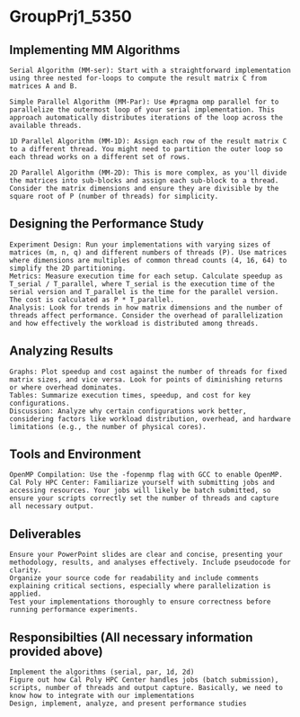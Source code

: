 # GroupPrj1_5350
## Implementing MM Algorithms

    Serial Algorithm (MM-ser): Start with a straightforward implementation using three nested for-loops to compute the result matrix C from matrices A and B.

    Simple Parallel Algorithm (MM-Par): Use #pragma omp parallel for to parallelize the outermost loop of your serial implementation. This approach automatically distributes iterations of the loop across the available threads.

    1D Parallel Algorithm (MM-1D): Assign each row of the result matrix C to a different thread. You might need to partition the outer loop so each thread works on a different set of rows.

    2D Parallel Algorithm (MM-2D): This is more complex, as you'll divide the matrices into sub-blocks and assign each sub-block to a thread. Consider the matrix dimensions and ensure they are divisible by the square root of P (number of threads) for simplicity.

## Designing the Performance Study

    Experiment Design: Run your implementations with varying sizes of matrices (m, n, q) and different numbers of threads (P). Use matrices where dimensions are multiples of common thread counts (4, 16, 64) to simplify the 2D partitioning.
    Metrics: Measure execution time for each setup. Calculate speedup as T_serial / T_parallel, where T_serial is the execution time of the serial version and T_parallel is the time for the parallel version. The cost is calculated as P * T_parallel.
    Analysis: Look for trends in how matrix dimensions and the number of threads affect performance. Consider the overhead of parallelization and how effectively the workload is distributed among threads.

## Analyzing Results

    Graphs: Plot speedup and cost against the number of threads for fixed matrix sizes, and vice versa. Look for points of diminishing returns or where overhead dominates.
    Tables: Summarize execution times, speedup, and cost for key configurations.
    Discussion: Analyze why certain configurations work better, considering factors like workload distribution, overhead, and hardware limitations (e.g., the number of physical cores).

## Tools and Environment

    OpenMP Compilation: Use the -fopenmp flag with GCC to enable OpenMP.
    Cal Poly HPC Center: Familiarize yourself with submitting jobs and accessing resources. Your jobs will likely be batch submitted, so ensure your scripts correctly set the number of threads and capture all necessary output.

## Deliverables

    Ensure your PowerPoint slides are clear and concise, presenting your methodology, results, and analyses effectively. Include pseudocode for clarity.
    Organize your source code for readability and include comments explaining critical sections, especially where parallelization is applied.
    Test your implementations thoroughly to ensure correctness before running performance experiments.

## Responsibilties (All necessary information provided above)

    Implement the algorithms (serial, par, 1d, 2d)
    Figure out how Cal Poly HPC Center handles jobs (batch submission), scripts, number of threads and output capture. Basically, we need to know how to integrate with our implementations
    Design, implement, analyze, and present performance studies
